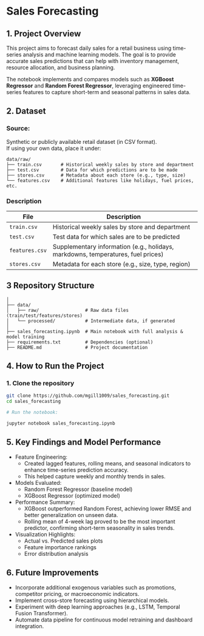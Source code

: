 # Sales Forecasting

## 1. Project Overview
This project aims to forecast daily sales for a retail business using time-series analysis and machine learning models. The goal is to provide accurate sales predictions that can help with inventory management, resource allocation, and business planning.

The notebook implements and compares models such as **XGBoost Regressor** and **Random Forest Regressor**, leveraging engineered time-series features to capture short-term and seasonal patterns in sales data.

## 2. Dataset

### **Source:**
Synthetic or publicly available retail dataset (in CSV format).  
If using your own data, place it under:
```text
data/raw/
├── train.csv       # Historical weekly sales by store and department
├── test.csv        # Data for which predictions are to be made
├── stores.csv      # Metadata about each store (e.g., type, size)
└── features.csv    # Additional features like holidays, fuel prices, etc.
```
### **Description**
| File | Description |
|------|--------------|
| `train.csv` | Historical weekly sales by store and department |
| `test.csv` | Test data for which sales are to be predicted |
| `features.csv` | Supplementary information (e.g., holidays, markdowns, temperatures, fuel prices) |
| `stores.csv` | Metadata for each store (e.g., size, type, region) |


## 3 Repository Structure
```text
│
├── data/
│   ├── raw/                 # Raw data files (train/test/features/stores)
│   └── processed/           # Intermediate data, if generated
│
├── sales_forecasting.ipynb  # Main notebook with full analysis & model training
├── requirements.txt         # Dependencies (optional)
├── README.md                # Project documentation
```

## 4. How to Run the Project
### **1. Clone the repository**
```bash
git clone https://github.com/mgill1009/sales_forecasting.git
cd sales_forecasting

# Run the notebook:

jupyter notebook sales_forecasting.ipynb
```

## 5. Key Findings and Model Performance
- Feature Engineering:
	- Created lagged features, rolling means, and seasonal indicators to enhance time-series prediction accuracy.
	- This helped capture weekly and monthly trends in sales.
- Models Evaluated:
	- Random Forest Regressor (baseline model)
	- XGBoost Regressor (optimized model)
- Performance Summary:
	- XGBoost outperformed Random Forest, achieving lower RMSE and better generalization on unseen data.
	- Rolling mean of 4-week lag proved to be the most important predictor, confirming short-term seasonality in sales trends.
- Visualization Highlights:
	- Actual vs. Predicted sales plots
	- Feature importance rankings
	- Error distribution analysis

## 6. Future Improvements
- Incorporate additional exogenous variables such as promotions, competitor pricing, or macroeconomic indicators.
- Implement cross-store forecasting using hierarchical models.
- Experiment with deep learning approaches (e.g., LSTM, Temporal Fusion Transformer).
- Automate data pipeline for continuous model retraining and dashboard integration.

